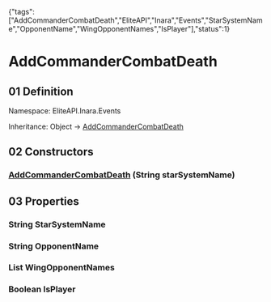 {"tags":["AddCommanderCombatDeath","EliteAPI","Inara","Events","StarSystemName","OpponentName","WingOpponentNames","IsPlayer"],"status":1}

# AddCommanderCombatDeath

## 01 Definition

Namespace: <span class='code'>EliteAPI.Inara.Events</span>

Inheritance: <span class='code'>Object</span> → <span class='code'>[AddCommanderCombatDeath](../../../EliteAPI/Inara/Events/AddCommanderCombatDeath.html)</span>

## 02 Constructors

### <span class='code'>[AddCommanderCombatDeath](../../../EliteAPI/Inara/Events/AddCommanderCombatDeath.html)</span> (<span class='code'>String</span> starSystemName)

## 03 Properties

### <span class='code'>String</span> StarSystemName

### <span class='code'>String</span> OpponentName

### <span class='code'>List<String></span> WingOpponentNames

### <span class='code'>Boolean</span> IsPlayer

